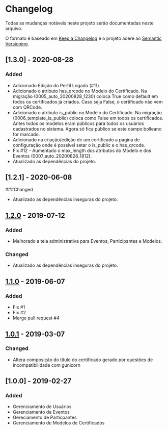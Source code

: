# Changelog
Todas as mudanças notáveis neste projeto serão documentadas neste arquivo.

O formato é baseado em [Keep a Changelog](http://keepachangelog.com/en/1.0.0/)
e o projeto adere ao [Semantic Versioning](http://semver.org/spec/v2.0.0.html).

## [1.3.0] - 2020-08-28
### Added
- Adicionado Edição do Perfil Logado (#11).
- Adicionado o atributo has_qrcode no Modelo do Certificado. Na migração (0005_auto_20200828_1230) coloca True como default em todos os certificados já criados. Caso seja False, o certificado não vem com QRCode.
- Adicionado o atributo is_public no Modelo do Certificado. Na migração (0006_template_is_public) coloca como False em todos os certificados. Antes todos os modelos eram públicos para todos os usuários cadastrados no sistema. Agora só fica público se este campo bolleano for marcado.
- Adicionado na criação/edição de um certificado a página de configuração onde é possível setar o is_public e o has_qrcode.
- Fix #12 - Aumentado o max_length dos atributos do Modelo e dos Eventos (0007_auto_20200828_1812).
- Atualizado as dependências do projeto.

## [1.2.1] - 2020-06-08
###Changed
- Atualizado as dependências inseguras do projeto.

## [1.2.0] - 2019-07-12
### Added
- Melhorado a tela administrativa para Eventos, Participantes e Modelos.
### Changed
- Atualizado as dependências inseguras do projeto.

## [1.1.0] - 2019-06-07
### Added
- Fix #1
- Fix #2
- Merge pull request #4

## [1.0.1] - 2019-03-07
### Changed
- Altera composição do título do certificado gerado por questões de incompatibilidade com gunicorn

## [1.0.0] - 2019-02-27
### Added
- Gerenciamento de Usuários
- Gerenciamento de Eventos
- Gereciamento de Particpantes
- Gerenciamento de Modelos de Certificados

[Em desenvolvimento]: https://github.com/vinigracindo/sgce/compare/v1.2.0...HEAD
[1.2.0]: https://github.com/vinigracindo/sgce/compare/v1.1.0...v1.2.0
[1.1.0]: https://github.com/vinigracindo/sgce/compare/v1.0.1...v1.1.0
[1.0.1]: https://github.com/vinigracindo/sgce/compare/v1.0.0...v1.0.1
